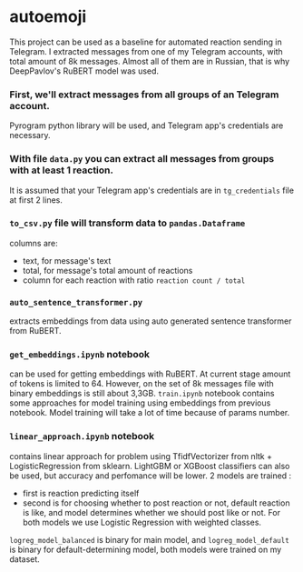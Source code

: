 # autoemoji

This project can be used as a baseline for automated reaction sending in Telegram.
I extracted messages from one of my Telegram accounts, with total amount of 8k messages.
Almost all of them are in Russian, that is why DeepPavlov's RuBERT model was used.


### First, we'll extract messages from all groups of an Telegram account.
Pyrogram python library will be used, and Telegram app's credentials are necessary.


### With file `data.py` you can extract all messages from groups with at least 1 reaction.
It is assumed that your Telegram app's credentials are in `tg_credentials` file at first 2 lines.


### `to_csv.py` file will transform data to `pandas.Dataframe`
columns are:
- text, for message's text
- total, for message's total amount of reactions
- column for each reaction with ratio `reaction count / total`


### `auto_sentence_transformer.py` 
extracts embeddings from data using auto generated sentence transformer from RuBERT.


### `get_embeddings.ipynb` notebook 
can be used for getting embeddings with RuBERT.
At current stage amount of tokens is limited to 64.
However, on the set of 8k messages file with binary embeddings is still about 3,3GB.
`train.ipynb` notebook contains some approaches for model training using embeddings from previous notebook.
Model training will take a lot of time because of params number.


### `linear_approach.ipynb` notebook 
contains linear approach for problem using
TfidfVectorizer from nltk + LogisticRegression from sklearn.
LightGBM or XGBoost classifiers can also be used, but accuracy and perfomance will be lower.
2 models are trained :
- first is reaction predicting itself
- second is for choosing whether to post reaction or not, default reaction is like, and model determines whether we should post like or not.
For both models we use Logistic Regression with weighted classes.

`logreg_model_balanced` is binary for main model, and `logreg_model_default` is binary for default-determining model, both models were trained on my dataset.
